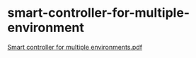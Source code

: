 # smart-controller-for-multiple-environment


[Smart controller for multiple environments.pdf](https://github.com/Palanikumaravels/smart-controller-for-multiple-environment/files/7339969/Smart.controller.for.multiple.environments.pdf)
